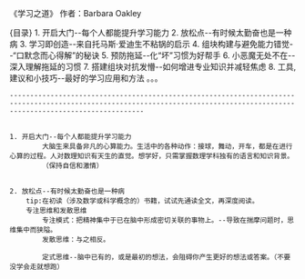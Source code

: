 《学习之道》    作者：Barbara Oakley

{目录}
    1. 开启大门--每个人都能提升学习能力
    2. 放松点--有时候太勤奋也是一种病
    3. 学习即创造--来自托马斯·爱迪生不粘锅的启示
    4. 组块构建与避免能力错觉--“口默念而心得解”的秘诀
    5. 预防拖延--化“坏”习惯为好帮手
    6. 小恶魔无处不在--深入理解拖延的习惯
    7. 搭建组块对抗发懵--如何增进专业知识并减轻焦虑
    8. 工具,建议和小技巧--最好的学习应用和方法
    。。。
    
    
    
    -----------------------------------------------------------------------------------------------------------------------------------------------------------------------------
    
    
    1. 开启大门--每个人都能提升学习能力
            大脑生来具备非凡的心算能力。生活中的各种动作：接球，舞动，开车，都是在进行心算的过程。人对数理知识有天生的直觉。想学好，只需掌握数理学科独有的语言和知识背景。
            （保持自信和激情）
        
        
    2. 放松点--有时候太勤奋也是一种病 
        tip:在初读（涉及数学或科学概念的）书籍，试试先通读全文，再深度阅读。
        专注思维和发散思维
            专注模式：把精神集中于已在脑中形成密切关联的事物上。--导致在揣摩问题时，思维集中而狭隘。
            发散思维：与之相反。
            
            定式思维--脑中已有的，或是最初的想法，会阻碍你产生更好的想法或答案。（不要没学会走就想跑）
            
